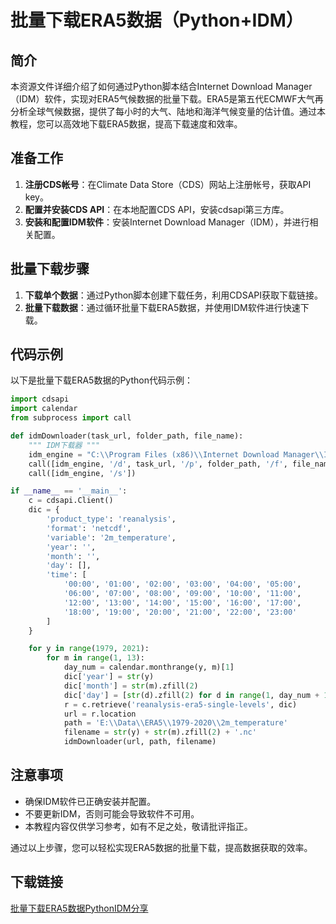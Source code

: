 # 批量下载ERA5数据（Python+IDM）

## 简介
本资源文件详细介绍了如何通过Python脚本结合Internet Download Manager（IDM）软件，实现对ERA5气候数据的批量下载。ERA5是第五代ECMWF大气再分析全球气候数据，提供了每小时的大气、陆地和海洋气候变量的估计值。通过本教程，您可以高效地下载ERA5数据，提高下载速度和效率。

## 准备工作
1. **注册CDS帐号**：在Climate Data Store（CDS）网站上注册帐号，获取API key。
2. **配置并安装CDS API**：在本地配置CDS API，安装cdsapi第三方库。
3. **安装和配置IDM软件**：安装Internet Download Manager（IDM），并进行相关配置。

## 批量下载步骤
1. **下载单个数据**：通过Python脚本创建下载任务，利用CDSAPI获取下载链接。
2. **批量下载数据**：通过循环批量下载ERA5数据，并使用IDM软件进行快速下载。

## 代码示例
以下是批量下载ERA5数据的Python代码示例：

```python
import cdsapi
import calendar
from subprocess import call

def idmDownloader(task_url, folder_path, file_name):
    """ IDM下载器 """
    idm_engine = "C:\\Program Files (x86)\\Internet Download Manager\\IDMan.exe"
    call([idm_engine, '/d', task_url, '/p', folder_path, '/f', file_name, '/a'])
    call([idm_engine, '/s'])

if __name__ == '__main__':
    c = cdsapi.Client()
    dic = {
        'product_type': 'reanalysis',
        'format': 'netcdf',
        'variable': '2m_temperature',
        'year': '',
        'month': '',
        'day': [],
        'time': [
            '00:00', '01:00', '02:00', '03:00', '04:00', '05:00',
            '06:00', '07:00', '08:00', '09:00', '10:00', '11:00',
            '12:00', '13:00', '14:00', '15:00', '16:00', '17:00',
            '18:00', '19:00', '20:00', '21:00', '22:00', '23:00'
        ]
    }

    for y in range(1979, 2021):
        for m in range(1, 13):
            day_num = calendar.monthrange(y, m)[1]
            dic['year'] = str(y)
            dic['month'] = str(m).zfill(2)
            dic['day'] = [str(d).zfill(2) for d in range(1, day_num + 1)]
            r = c.retrieve('reanalysis-era5-single-levels', dic)
            url = r.location
            path = 'E:\\Data\\ERA5\\1979-2020\\2m_temperature'
            filename = str(y) + str(m).zfill(2) + '.nc'
            idmDownloader(url, path, filename)
```

## 注意事项
- 确保IDM软件已正确安装并配置。
- 不要更新IDM，否则可能会导致软件不可用。
- 本教程内容仅供学习参考，如有不足之处，敬请批评指正。

通过以上步骤，您可以轻松实现ERA5数据的批量下载，提高数据获取的效率。

## 下载链接

[批量下载ERA5数据PythonIDM分享](https://pan.quark.cn/s/5f88f041f769)